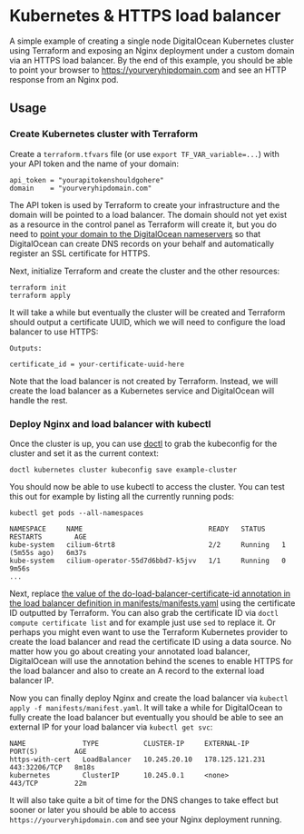 # Kubernetes & HTTPS load balancer

A simple example of creating a single node DigitalOcean Kubernetes cluster using Terraform and exposing an Nginx deployment under a custom domain via an HTTPS load balancer. By the end of this example, you should be able to point your browser to https://yourveryhipdomain.com and see an HTTP response from an Nginx pod.

## Usage

### Create Kubernetes cluster with Terraform

Create a `terraform.tfvars` file (or use `export TF_VAR_variable=...`) with your API token and the name of your domain:

```shell
api_token = "yourapitokenshouldgohere"
domain    = "yourveryhipdomain.com"
```

The API token is used by Terraform to create your infrastructure and the domain will be pointed to a load balancer. The domain should not yet exist as a resource in the control panel as Terraform will create it, but you do need to [point your domain to the DigitalOcean nameservers](https://docs.digitalocean.com/tutorials/dns-registrars/) so that DigitalOcean can create DNS records on your behalf and automatically register an SSL certificate for HTTPS.

Next, initialize Terraform and create the cluster and the other resources:

```
terraform init
terraform apply
```

It will take a while but eventually the cluster will be created and Terraform should output a certificate UUID, which we will need to configure the load balancer to use HTTPS:

```
Outputs:

certificate_id = your-certificate-uuid-here
```

Note that the load balancer is not created by Terraform. Instead, we will create the load balancer as a Kubernetes service and DigitalOcean will handle the rest.

### Deploy Nginx and load balancer with kubectl

Once the cluster is up, you can use [doctl](https://github.com/digitalocean/doctl) to grab the kubeconfig for the cluster and set it as the current context:

```
doctl kubernetes cluster kubeconfig save example-cluster
```

You should now be able to use kubectl to access the cluster. You can test this out for example by listing all the currently running pods:

```
kubectl get pods --all-namespaces

NAMESPACE     NAME                               READY   STATUS    RESTARTS        AGE
kube-system   cilium-6trt8                       2/2     Running   1 (5m55s ago)   6m37s
kube-system   cilium-operator-55d7d6bbd7-k5jvv   1/1     Running   0               9m56s
...
```

Next, replace [the value of the do-load-balancer-certificate-id annotation in the load balancer definition in manifests/manifests.yaml](./manifests/manifest.yaml) using the certificate ID outputted by Terraform. You can also grab the certificate ID via `doctl compute certificate list` and for example just use `sed` to replace it. Or perhaps you might even want to use the Terraform Kubernetes provider to create the load balancer and read the certificate ID using a data source. No matter how you go about creating your annotated load balancer, DigitalOcean will use the annotation behind the scenes to enable HTTPS for the load balancer and also to create an A record to the external load balancer IP.

Now you can finally deploy Nginx and create the load balancer via `kubectl apply -f manifests/manifest.yaml`. It will take a while for DigitalOcean to fully create the load balancer but eventually you should be able to see an external IP for your load balancer via `kubectl get svc`:

```
NAME              TYPE           CLUSTER-IP     EXTERNAL-IP       PORT(S)         AGE
https-with-cert   LoadBalancer   10.245.20.10   178.125.121.231   443:32206/TCP   8m18s
kubernetes        ClusterIP      10.245.0.1     <none>            443/TCP         22m
```

It will also take quite a bit of time for the DNS changes to take effect but sooner or later you should be able to access `https://yourveryhipdomain.com` and see your Nginx deployment running.
